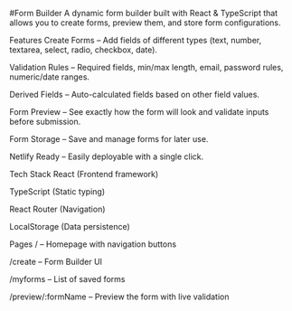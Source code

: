 #Form Builder
A dynamic form builder built with React & TypeScript that allows you to create forms, preview them, and store form configurations.

Features
Create Forms – Add fields of different types (text, number, textarea, select, radio, checkbox, date).

Validation Rules – Required fields, min/max length, email, password rules, numeric/date ranges.

Derived Fields – Auto-calculated fields based on other field values.

Form Preview – See exactly how the form will look and validate inputs before submission.

Form Storage – Save and manage forms for later use.

Netlify Ready – Easily deployable with a single click.

Tech Stack
React (Frontend framework)

TypeScript (Static typing)

React Router (Navigation)

LocalStorage (Data persistence)

Pages
/ – Homepage with navigation buttons

/create – Form Builder UI

/myforms – List of saved forms

/preview/:formName – Preview the form with live validation
